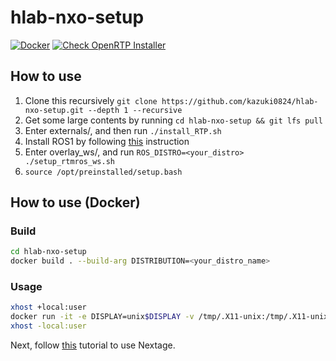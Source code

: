 # hlab-nxo-setup
[![Docker](https://github.com/kazuki0824/hlab-nxo-setup/actions/workflows/docker-publish.yml/badge.svg)](https://github.com/kazuki0824/hlab-nxo-setup/actions/workflows/docker-publish.yml)
[![Check OpenRTP Installer](https://github.com/kazuki0824/hlab-nxo-setup/actions/workflows/openrtp_deployment_test.yml/badge.svg)](https://github.com/kazuki0824/hlab-nxo-setup/actions/workflows/openrtp_deployment_test.yml)

## How to use

1. Clone this recursively ```git clone https://github.com/kazuki0824/hlab-nxo-setup.git --depth 1 --recursive```
2. Get some large contents by running ```cd hlab-nxo-setup && git lfs pull```
2. Enter externals/, and then run ```./install_RTP.sh```
3. Install ROS1 by following [this](INSTALL_ROS.md) instruction 
4. Enter overlay\_ws/, and run ```ROS_DISTRO=<your_distro> ./setup_rtmros_ws.sh```
5. ```source /opt/preinstalled/setup.bash```

## How to use (Docker)

### Build
```bash
cd hlab-nxo-setup
docker build . --build-arg DISTRIBUTION=<your_distro_name>
```

### Usage
```bash
xhost +local:user
docker run -it -e DISPLAY=unix$DISPLAY -v /tmp/.X11-unix:/tmp/.X11-unix ghcr.io/kazuki0824/hlab-nxo-setup:melodic
xhost -local:user
```
Next, follow [this](https://gist.github.com/kazuki0824/68b4cc31a545bb71d6af11322545236b) tutorial to use Nextage.
<script src="https://gist.github.com/kazuki0824/68b4cc31a545bb71d6af11322545236b.js"></script>
